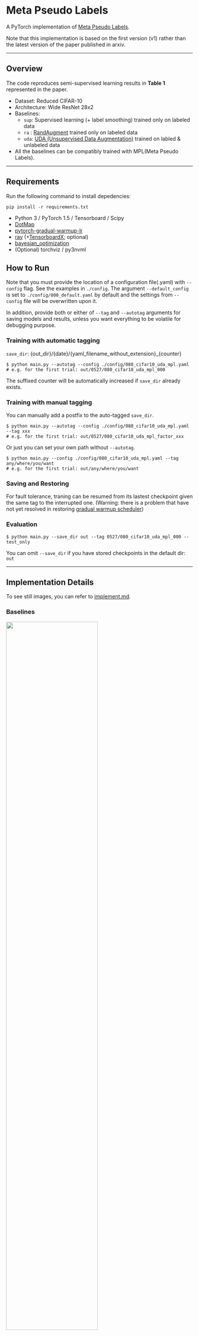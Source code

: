 # Meta Pseudo Labels
A PyTorch implementation of [Meta Pseudo Labels](https://arxiv.org/abs/2003.10580).

Note that this implementation is based on the first version (v1) rather than the latest version of the paper published in arxiv.

---

## Overview
The code reproduces semi-supervised learning results in **Table 1** represented in the paper.
* Dataset: Reduced CIFAR-10
* Architecture: Wide ResNet 28x2
* Baselines:
    * `sup`: Supervised learning (+ label smoothing) trained only on labeled data
    * `ra` : [RandAugment](https://arxiv.org/abs/1909.13719) trained only on labeled data
    * `uda`: [UDA (Unsupervised Data Augmentation)](https://arxiv.org/abs/1904.12848) trained on labled & unlabeled data
* All the baselines can be compatibly trained with MPL(Meta Pseudo Labels).
---
## Requirements
Run the following command to install depedencies:
```
pip install -r requirements.txt
```
* Python 3 / PyTorch 1.5 / Tensorboard / Scipy
* [DotMap](https://github.com/drgrib/dotmap)
* [pytorch-gradual-warmup-lr](https://github.com/ildoonet/pytorch-gradual-warmup-lr)
* [ray](https://github.com/ray-project/ray) (+[TensorboardX](https://github.com/lanpa/tensorboardX); optional)
* [bayesian_optimization](https://github.com/fmfn/BayesianOptimization)
* (Optional) torchviz / py3nvml

## How to Run
Note that you must provide the location of a configuration file(.yaml) with `--config` flag. See the examples in `./config`. The argument `--default_config` is set to `./config/000_default.yaml` by default and the settings from `--config` file will be overwritten upon it.

In addition, provide both or either of `--tag` and `--autotag` arguments for saving models and results, unless you want everything to be volatile for debugging purpose.

### Training with automatic tagging
`save_dir`: {out_dir}/{date}/{yaml_filename_without_extension}_{counter}
```
$ python main.py --autotag --config ./config/080_cifar10_uda_mpl.yaml
# e.g. for the first trial: out/0527/080_cifar10_uda_mpl_000
```
The suffixed counter will be automatically increased if `save_dir` already exists.

### Training with manual tagging
You can manually add a postfix to the auto-tagged `save_dir`.
```
$ python main.py --autotag --config ./config/080_cifar10_uda_mpl.yaml --tag xxx
# e.g. for the first trial: out/0527/080_cifar10_uda_mpl_factor_xxx
```
Or just you can set your own path without `--autotag`.
```
$ python main.py --config ./config/080_cifar10_uda_mpl.yaml --tag any/where/you/want
# e.g. for the first trial: out/any/where/you/want
```
### Saving and Restoring
For fault tolerance, traning can be resumed from its lastest checkpoint given the same tag to the interrupted one. (Warning: there is a problem that have not yet resolved in restoring [gradual warmup scheduler](https://github.com/ildoonet/pytorch-gradual-warmup-lr))

### Evaluation
```
$ python main.py --save_dir out --tag 0527/080_cifar10_uda_mpl_000 --test_only
```
You can omit `--save_dir` if you have stored checkpoints in the default dir: `out`

---
## Implementation Details
To see still images, you can refer to [implement.md](./implement.md).
### Baselines
<img src = "./figures/00_baseline.gif" width="70%">

To minimize duplicated code lines, baselines are implemented in a way where they share pipelines with the others as much as possible. Basically, there exists two model templates which is represented as `model A` and `model B`, which can be alternatively replaced by 'student' or 'teacher' in MPL.  Baseline models take the place of `model A` and can be considered as stand-alone **student** model. This design choice was made to ease the reproduction of their incremental hyperparameter search scheme described in the parer.

### Baselines + MPL
<img src = "./figures/10_baseline_mpl.gif" width="70%">

When MPL comes on the stage, you `model A` who was previously taking a role of a student will now be the teacher while keeping the same augmentation pipelines tagged along with it. Then `model B` will be the new student who never sees the labeled data but only the guides the teacher offers. Note that you always evaluate the student after the training ends regardless of whether its MPL or non-MPL model.

### Two Phases Training of MPL
<img src = "./figures/20_two_phases.gif" width="70%">

At each training step, in turn, we train student and teacher as described in the paper. The only thing we have to take caution is that when student is updated according to the guidance of the teacher, it has to create computational graphs of that updating operation, which is not the case in general, in preparation for backpropagating the signal down to the teacher afterwards.

### Loss Functions ###
|  |Supervised | Supervised <br>+ **MPL** | RandAug | RandAug <br>+ **MPL** | UDA | UDA <br>+ **MPL** |
|--|:---:|:---:|:---:|:---:|:---:|:---:|
| xs | sup_loss (S*) | sup_loss (T) <br> mpl_loss (T) | sup_loss(S*) | sup_loss(T) <br> mpl_loss(T) | sup_loss(S*) | sup_loss(T) <br> mpl_loss(T) |
| xu | x | mpl_loss(S)| x | mpl_loss(S) | cnst_loss(S*) | mpl_loss(S) <br> cnst_loss(T) |

* `xs`: labeled data for supervised learning
* `xu`: unlabeled data for unsupervised learning
* `sup_loss` : supervised loss
    * for UDA : `model.losses.TrainingSignalAnnealingCELoss` (TSA scheduling)
    * for the rest: `model.losses.LabelSmoothableCELoss` (with label smoothing if needed)
* `cnst_loss`: consistency loss in UDA.
    * `model.losses.ConsistencyKLDLoss`
* `mpl_loss` : student and teacher training loss in MPL
    * for teacher: `model.losses.LabelSmoothableCELoss`
    * for student: `model.losses.SoftLabelCEWithLogitsLoss`
* `S`, `T`: losses for training the student and the teacher, respectively.
* `S*`: For the standard model that is not really the student but considered as it is.

### Augmentations ###
|  |Supervised | Supervised <br>+ **MPL** | RandAug | RandAug <br>+ **MPL** | UDA | UDA <br>+ **MPL** |
|--|:---:|:---:|:---:|:---:|:---:|:---:|
| xs | (default) | (default) | RandAug <br> (+ default) | RandAug <br> (+ default) | (default) | (default) |
| xu | x | x | x | x | RandAug <br> (+ default) | RandAug <br> (+ default) |

* `xs`, `xu`: ditto.
* `default`: minimal augmentations used in previous works. (crop + horizontal flip)
    * `augment.DefaultAugment`
* `cutout` can also be included at the end.
    * `augment.CutoutAugment`
* `RandAug`: RandAugment
    * `augment.RandAugment`

---

## Result (in progress)

You can find model snapshots, log, TF record and everything at: [Google Drive](https://drive.google.com/drive/folders/1ZSpM2VxjG76pa-WHaUlenTDGdv_RvScZ?usp=sharing)

| WResNet 28x2          | Paper (top-1)         | Our (top-1)           |
|-----------------------|----------------------:|----------------------:|
| Supervised            | 82.14 &plusmn; 0.25   | 81.22%                |
| Label Smoothing       | 82.21 &plusmn; 0.18   | 80.88%                |
| Supervised + **MPL**  | 83.71 &plusmn; 0.21   | 82.63%                |
| RandAugment           | 85.53 &plusmn; 0.25   | 84.64%                |
| RandAugment + **MPL** | 87.55 &plusmn; 0.14   | 86.74%               |
| UDA                   | 94.53 &plusmn; 0.18   | Ongoing               |
| UDA + **MPL**         | 96.11 &plusmn; 0.07   | Ongoing               |

- We tuned the hyperparameters from scratch, not following the incremental method described in the paper. We allow the same resource for every methods, i.e. 256 trials using the same search algorithm as described in **Features** section. You can see the tuned hyperparameters in .yaml files in `./config`.
- It is highly likely that result of following experiments on both `RandAugment` and `RandAugment + MPL` improve more. In the last experiment, we set training steps to be 100K which seemed to be too short as the performance improved even a few steps before the training steps ran out.
- Experiments on `UDA` is still ongoing. We found a bug in the code and had it fixed, so we have to re-tune hyperparameters, which will take hours. We found that UDA baseline outperformed the rest in despite of the incomplete settings, and hope that UDA + MLP will perform even better.
    - (05/30) Hyperparameter tuning completed. Actual training phase of `UDA + MPL` seems to take more than 160 hrs.

---

## Findings and Future Work
- **Lable Smoothing** does not seem to contribute at all and even harms the performances sometimes. When we searched the hyperparameters within relatively wide ranges, the estimated value was even an order of magnitude smaller than the reasonable start point 0.1.
- In the paper, they scaled both number of labeled data and training steps down to 10% for cost efficiency. However, in our conditions, those parameters found in the reduced scale did not extend to the full scale scenario.
- With the `Supervised` baseline, even if we cut the MPL gradient coming toward the teacher, the student shows comparable performance compared to the MPL-driven version. Need to do some ablation tests to validate the effect of MPL gradient apart from knowledge distillation relying on the UDA-augmented teacher. Also, we should see that whether its performance gain merely comes from its doubled complexity or from its own excellence.
- When we tuned **sharpening prediction** techniques of UDA along with **TSA** scheduling, in the aforementioned reduced scale, the model ended up learning myopic strategy in which it made so little efforts to sharpen its predictions. As TSA impedes the model to learn from labeled data at the early stage of the training, there could be no point of strongly relying on its own confidence. The **cosine decaying** of learning rate can also distort the tuning result for a similar reason.
- For in-depth study, we should analysis the behavior of both teacher and student with respect to labeled and unlabeled data, and in which way the teacher is actually guiding the student.

---

## Features
### Gradient-of-gradient Traceable Module Parameters
With the standard PyTorch APIs, model parameters cannot keep track of `grad_fn` since `torch.nn.Parameter` is not meant to be a non-leaf tensor. One could be able to build models with normal tensors and functions in `torch.nn.functional` with one's own hands, yet it might be quite painful when their complexities are large enough. To bypass this, we use a simple trick where `torch.nn.Parameter` of the module is switched over to `torch.Tensor`. Thus, it can retain computational graphs for second order gradients while not losing compatibility with `torch.nn.Module`.

### Module Optimizer
We cannot use subclasses of `torch.optim.Opimizer` along with the trick aforementioned for two reasons: 1) they cannot build graphs of 'gradient descent of gradient descent' since `.step()` is decorated with `torch.no_grad()`, 2) even if they could, they keep references of given parameters and update them with in-place assignments, which hinders second order graph building as well. To tackle this issue, we use novel optimizers that posses the references of modules so that it can directly modify the parameters without relying on in-place operation.
```Python
from learn.sgd import SGD
optim = SGD([{'module': model.base},
             {'module': model.classifier, 'lr': 1e-3}
            ], lr=1e-2, momentum=0.9)
```

### Preprocessing RandAugment in UDA
By setting `uda.preproc_epochs` to an integer larger than 0 in the .yaml configuration file, you can simulate the RandAugment results during that amount of epochs and save them in the disk. As many workers as specified by `uda.preproc_workers` will be involved to pay reasonable portion (but not all) of the total augmentation cost in advance instead of amortizing it at each instance sampling. (Yet, no speed gain probably from slow file I/O in HDD.)

### Hyperparameter Tunning using RAY
You can run hyperparameter tuning with the command:
```
$ python tune.py --autotag --config ./config/080_cifar10_uda_mpl.yaml
```
The result will be saved via a file stream if you specified any type of tags. The constraints of the search algorithm has to be set in the .yaml configuration file under the key `tune`. We use [Ray framework](https://github.com/ray-project/ray) under the hood with Bayesian search algorithm and Asyncronous HyperBand scheduler. See the [Ray documentation](https://docs.ray.io/en/master/) for details.

### GPU Profiling
This project includes a GPU memory profiler for debugging OOM problems.
If you assign a GPU ID to the environment variable `$(DEBUG_DEVICE)`, the model will be uploaded to that GPU while tracing its usuage throughout the iterations.
```
$ DEBUG_DEVICE=0 python train.py --config ./config/080_cifar10_uda_mpl.yaml
```
It is recommended to consider [pytorch_memlab](https://github.com/Stonesjtu/pytorch_memlab/blob/master/README.md) for the same purpose.
#### Global Trace
```python
from gpu_profile import GPUProfiler

gpu_profiler = GPUProfiler.instance(
  gpu_id=int(os.environ['DEBUG_DEVICE']),
  tensor_sizes=False,   # shows new and deleted tensor
  ignore_external=True, # ignore trace calls from out of the project
  show_diff_only=True,  # print only when memory ususage differs
  console_out=True,     # activate console output besides the default file logging.
  white_list=['optim.units'],  # restrict the scope into {module_name}.{function_name}
  black_list=['optim.units.test'],   # the ones you want to exclude from the scope
  info_arg_names=['step', 'n'],      # local variables you want to check
  condition={'step': lambda step: step == 2},  # additional break condition
  )
gpu_profiler.global_set_trace()
```
#### Local Trace
```python
# other_module.py
import get_data, model, criterion
from gpu_profile import GPUProfiler

x = get_data()
# GPUProfiler is a singleton class   
# that can be called globally after once being initialized
with GPUProfiler.get_instance():
    y = model(x)
loss = criterion(y_pred, y)
```
---

## Trouble Shooting
- When you assign a new tensor to an existing tensor, make sure `__del__` of `.grad` to be called before its tensor's is called. Normally this is something you won't have to mind, but here we are dealing with `.grad` that has `grad_fn` in it. It seems that destructing those multi-level references could not be treated properly, which can lead to dreadful GPU memory leaks.
